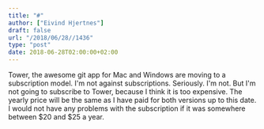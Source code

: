 ```yaml
---
title: "#"
author: ["Eivind Hjertnes"]
draft: false
url: "/2018/06/28//1436"
type: "post"
date: 2018-06-28T02:00:00+02:00
---
```


Tower, the awesome git app for Mac and Windows are moving to a
subscription model. I'm not against subscriptions. Seriously. I'm not.
But I'm not going to subscribe to Tower, because I think it is too
expensive. The yearly price will be the same as I have paid for both
versions up to this date. I would not have any problems with the
subscription if it was somewhere between $20 and $25 a year.

